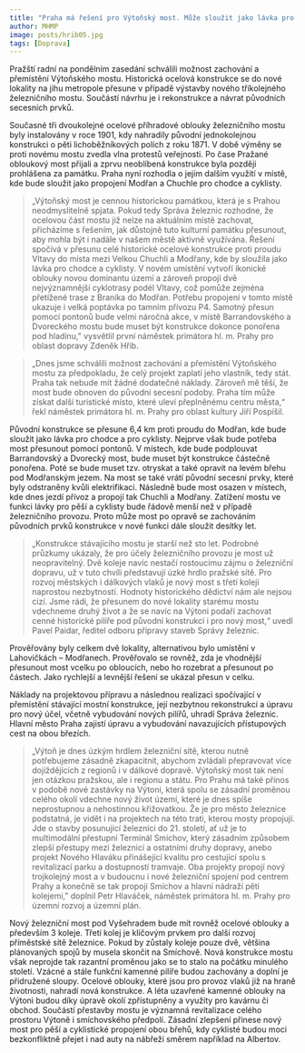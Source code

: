 ```yaml
---
title: "Praha má řešení pro Výtoňský most. Může sloužit jako lávka pro chodce a cyklisty v lokalitě Chuchle – Vltavanů"
author: MHMP
image: posts/hrib05.jpg
tags: [Doprava]
---
```

 
Pražští radní na pondělním zasedání schválili možnost zachování a přemístění Výtoňského mostu. Historická ocelová konstrukce se do nové lokality na jihu metropole přesune v případě výstavby nového tříkolejného železničního mostu. Součástí návrhu je i rekonstrukce a návrat původních secesních prvků.

Současné tři dvoukolejné ocelové příhradové oblouky železničního mostu byly instalovány v roce 1901, kdy nahradily původní jednokolejnou konstrukci o pěti lichoběžníkových polích z roku 1871. V době výměny se proti novému mostu zvedla vlna protestů veřejnosti. Po čase Pražané obloukový most přijali a zprvu neoblíbená konstrukce byla později prohlášena za památku. Praha nyní rozhodla o jejím dalším využití v místě, kde bude sloužit jako propojení Modřan a Chuchle pro chodce a cyklisty.

> „Výtoňský most je cennou historickou památkou, která je s Prahou neodmyslitelně spjata. Pokud tedy Správa železnic rozhodne, že ocelovou část mostu již nelze na aktuálním místě zachovat, přicházíme s řešením, jak důstojně tuto kulturní památku přesunout, aby mohla být i nadále v našem městě aktivně využívána. Řešení spočívá v přesunu celé historické ocelové konstrukce proti proudu Vltavy do místa mezi Velkou Chuchli a Modřany, kde by sloužila jako lávka pro chodce a cyklisty. V novém umístění vytvoří ikonické oblouky novou dominantu území a zároveň propojí dvě nejvýznamnější cyklotrasy podél Vltavy, což pomůže zejména přetížené trase z Braníka do Modřan. Potřebu propojení v tomto místě ukazuje i velká poptávka po tamním přívozu P4. Samotný přesun pomocí pontonů bude velmi náročná akce, v místě Barrandovského a Dvoreckého mostu bude muset být konstrukce dokonce ponořena pod hladinu," vysvětlil první náměstek primátora hl. m. Prahy pro oblast dopravy Zdeněk Hřib.

> „Dnes jsme schválili možnost zachování a přemístění Výtoňského mostu za předpokladu, že celý projekt zaplatí jeho vlastník, tedy stát. Praha tak nebude mít žádné dodatečné náklady. Zároveň mě těší, že most bude obnoven do původní secesní podoby. Praha tím může získat další turistické místo, které uleví přeplněnému centru města,“ řekl náměstek primátora hl. m. Prahy pro oblast kultury Jiří Pospíšil.

Původní konstrukce se přesune 6,4 km proti proudu do Modřan, kde bude sloužit jako lávka pro chodce a pro cyklisty. Nejprve však bude potřeba most přesunout pomocí pontonů. V místech, kde bude podplouvat Barrandovský a Dvorecký most, bude muset být konstrukce částečně ponořena. Poté se bude muset tzv. otryskat a také opravit na levém břehu pod Modřanským jezem. Na most se také vrátí původní secesní prvky, které byly odstraněny kvůli elektrifikaci. Následně bude most osazen v místech, kde dnes jezdí přívoz a propojí tak Chuchli a Modřany. Zatížení mostu ve funkci lávky pro pěší a cyklisty bude řádově menší než v případě železničního provozu. Proto může most po opravě se zachováním původních prvků konstrukce v nové funkci dále sloužit desítky let.

> „Konstrukce stávajícího mostu je starší než sto let. Podrobné průzkumy ukázaly, že pro účely železničního provozu je most už neopravitelný. Dvě koleje navíc nestačí rostoucímu zájmu o železniční dopravu, už v tuto chvíli představují úzké hrdlo pražské sítě. Pro rozvoj městských i dálkových vlaků je nový most s třetí kolejí naprostou nezbytností. Hodnoty historického dědictví nám ale nejsou cizí. Jsme rádi, že přesunem do nové lokality starému mostu vdechneme druhý život a že se navíc na Výtoni podaří zachovat cenné historické pilíře pod původní konstrukcí i pro nový most,“ uvedl Pavel Paidar, ředitel odboru přípravy staveb Správy železnic.

Prověřovány byly celkem dvě lokality, alternativou bylo umístění v Lahovičkách – Modřanech. Prověřovalo se rovněž, zda je vhodnější přesunout most vcelku po obloucích, nebo ho rozebrat a přesunout po částech. Jako rychlejší a levnější řešení se ukázal přesun v celku.

Náklady na projektovou přípravu a následnou realizaci spočívající v přemístění stávající mostní konstrukce, její nezbytnou rekonstrukci a úpravu pro nový účel, včetně vybudování nových pilířů, uhradí Správa železnic. Hlavní město Praha zajistí úpravu a vybudování navazujících přístupových cest na obou březích.

> „Výtoň je dnes úzkým hrdlem železniční sítě, kterou nutně potřebujeme zásadně zkapacitnit, abychom zvládali přepravovat více dojíždějících z regionů i v dálkové dopravě. Výtoňský most tak není jen otázkou pražskou, ale i regionu a státu. Pro Prahu má také přínos v podobě nové zastávky na Výtoni, která spolu se zásadní proměnou celého okolí vdechne nový život území, které je dnes spíše neprostupnou a nehostinnou křižovatkou. Že je pro město železnice podstatná, je vidět i na projektech na této trati, kterou mosty propojují. Jde o stavby posunující železnici do 21. století, ať už je to multimodální přestupní Terminál Smíchov, který zásadním způsobem zlepší přestupy mezi železnicí a ostatními druhy dopravy, anebo projekt Nového Hlaváku přinášející kvalitu pro cestující spolu s revitalizací parku a dostupností tramvaje. Oba projekty propojí nový trojkolejný most a v budoucnu i nové železniční spojení pod centrem Prahy a konečně se tak propojí Smíchov a hlavní nádraží pěti kolejemi,” doplnil Petr Hlaváček, náměstek primátora hl. m. Prahy pro územní rozvoj a územní plán.

Nový železniční most pod Vyšehradem bude mít rovněž ocelové oblouky a především 3 koleje. Třetí kolej je klíčovým prvkem pro další rozvoj příměstské sítě železnice. Pokud by zůstaly koleje pouze dvě, většina plánovaných spojů by musela skončit na Smíchově. Nová konstrukce mostu však neprojde tak razantní proměnou jako se to stalo na počátku minulého století. Vzácné a stále funkční kamenné pilíře budou zachovány a doplní je přidružené sloupy.  Ocelové oblouky, které jsou pro provoz vlaků již na hraně životnosti, nahradí nová konstrukce. A léta uzavřené kamenné oblouky na Výtoni budou díky úpravě okolí zpřístupněny a využity pro kavárnu či obchod. Součástí přestavby mostu je významná revitalizace celého prostoru Výtoně i smíchovského předpolí. Zásadní zlepšení přinese nový most pro pěší a cyklistické propojení obou břehů, kdy cyklisté budou moci bezkonfliktně přejet i nad auty na nábřeží směrem například na Albertov.
